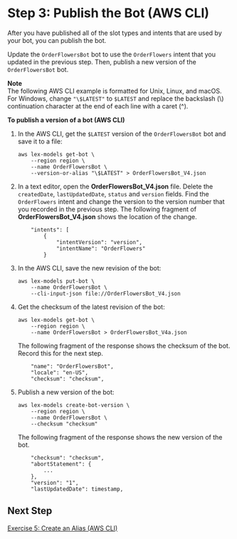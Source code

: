 # Step 3: Publish the Bot \(AWS CLI\)<a name="gs-cli-publish-bot"></a>

After you have published all of the slot types and intents that are used by your bot, you can publish the bot\.

Update the `OrderFlowersBot` bot to use the `OrderFlowers` intent that you updated in the previous step\. Then, publish a new version of the `OrderFlowersBot` bot\.

**Note**  
The following AWS CLI example is formatted for Unix, Linux, and macOS\. For Windows, change `"\$LATEST"` to `$LATEST` and replace the backslash \(\\\) continuation character at the end of each line with a caret \(^\)\.

**To publish a version of a bot \(AWS CLI\)**

1. In the AWS CLI, get the `$LATEST` version of the `OrderFlowersBot` bot and save it to a file:

   ```
   aws lex-models get-bot \
       --region region \
       --name OrderFlowersBot \
       --version-or-alias "\$LATEST" > OrderFlowersBot_V4.json
   ```

1. In a text editor, open the **OrderFlowersBot\_V4\.json** file\. Delete the `createdDate`, `lastUpdatedDate`, `status` and `version` fields\. Find the `OrderFlowers` intent and change the version to the version number that you recorded in the previous step\. The following fragment of **OrderFlowersBot\_V4\.json** shows the location of the change\.

   ```
       "intents": [
           {
               "intentVersion": "version", 
               "intentName": "OrderFlowers"
           }
   ```

1. In the AWS CLI, save the new revision of the bot:

   ```
   aws lex-models put-bot \
       --name OrderFlowersBot \
       --cli-input-json file://OrderFlowersBot_V4.json
   ```

1. Get the checksum of the latest revision of the bot:

   ```
   aws lex-models get-bot \
       --region region \
       --name OrderFlowersBot > OrderFlowersBot_V4a.json
   ```

   The following fragment of the response shows the checksum of the bot\. Record this for the next step\.

   ```
       "name": "OrderFlowersBot", 
       "locale": "en-US", 
       "checksum": "checksum",
   ```

1. Publish a new version of the bot:

   ```
   aws lex-models create-bot-version \
       --region region \
       --name OrderFlowersBot \
       --checksum "checksum"
   ```

   The following fragment of the response shows the new version of the bot\.

   ```
       "checksum": "checksum", 
       "abortStatement": {
           ...
       }, 
       "version": "1",
       "lastUpdatedDate": timestamp,
   ```

## Next Step<a name="gs-cli-next-exercise-5"></a>

[Exercise 5: Create an Alias \(AWS CLI\)](gs-cli-create-alias.md)